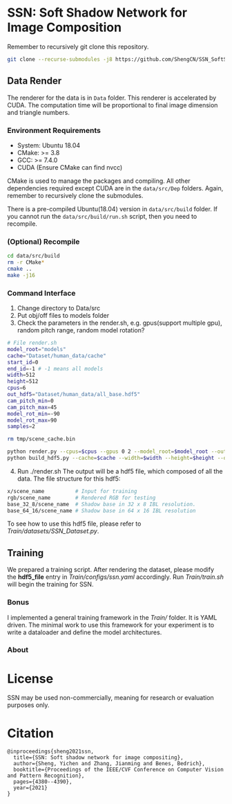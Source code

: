 # SSN: Soft Shadow Network for Image Composition
Remember to recursively git clone this repository. 
```Bash
git clone --recurse-submodules -j8 https://github.com/ShengCN/SSN_SoftShadowNet.git
```

## Data Render
The renderer for the data is in `Data` folder. This renderer is accelerated by CUDA. The computation time will be proportional to final image dimension and triangle numbers. 

### Environment Requirements
* System: Ubuntu 18.04
* CMake: >= 3.8
* GCC: >= 7.4.0
* CUDA (Ensure CMake can find nvcc)

CMake is used to manage the packages and compiling. All other dependencies required except CUDA are in the `data/src/Dep` folders. Again, remember to recursively clone the submodules. 

There is a pre-compiled Ubuntu(18.04) version in `data/src/build` folder. If you cannot run the `data/src/build/run.sh` script, then you need to recompile. 

### (Optional) Recompile 
```Bash
cd data/src/build
rm -r CMake*
cmake ..
make -j16
```

### Command Interface
1. Change directory to Data/src
2. Put obj/off files to models folder 
3. Check the parameters in the render.sh, e.g. gpus(support multiple gpu), random pitch range, random model rotation?

``` Bash
# File render.sh
model_root="models"
cache="Dataset/human_data/cache"
start_id=0
end_id=-1 # -1 means all models
width=512
height=512
cpus=6
out_hdf5="Dataset/human_data/all_base.hdf5"
cam_pitch_min=0
cam_pitch_max=45
model_rot_min=-90
model_rot_max=90
samples=2

rm tmp/scene_cache.bin

python render.py --cpus=$cpus --gpus 0 2 --model_root=$model_root --out_folder=$cache --start_id=$start_id --end_id=$end_id --width=$width --height=$height --samples=$samples --cam_pitch_min=$cam_pitch_min --cam_pitch_max=$cam_pitch_max --model_rot_min=$model_rot_min --model_rot_max=$model_rot_max &&
python build_hdf5.py --cache=$cache --width=$width --height=$height --out_hdf5=$out_hdf5
```
4. Run ./render.sh
The output will be a hdf5 file, which composed of all the data. The file structure for this hdf5: 

``` Bash
x/scene_name          # Input for training    
rgb/scene_name        # Rendered RGB for testing
base_32_8/scene_name  # Shadow base in 32 x 8 IBL resolution. 
base_64_16/scene_name # Shadow base in 64 x 16 IBL resolution
```
To see how to use this hdf5 file, please refer to *Train/datasets/SSN_Dataset.py*.

## Training
We prepared a training script. After rendering the dataset, please modify the **hdf5_file** entry in *Train/configs/ssn.yaml* accordingly. Run *Train/train.sh* will begin the training for SSN.

### Bonus
I implemented a general training framework in the *Train/* folder. It is YAML driven. The minimal work to use this framework for your experiment is to write a dataloader and define the model architectures. 

### About 
# License
SSN may be used non-commercially, meaning for research or evaluation purposes only. 

# Citation
```
@inproceedings{sheng2021ssn,
  title={SSN: Soft shadow network for image compositing},
  author={Sheng, Yichen and Zhang, Jianming and Benes, Bedrich},
  booktitle={Proceedings of the IEEE/CVF Conference on Computer Vision and Pattern Recognition},
  pages={4380--4390},
  year={2021}
}
```
